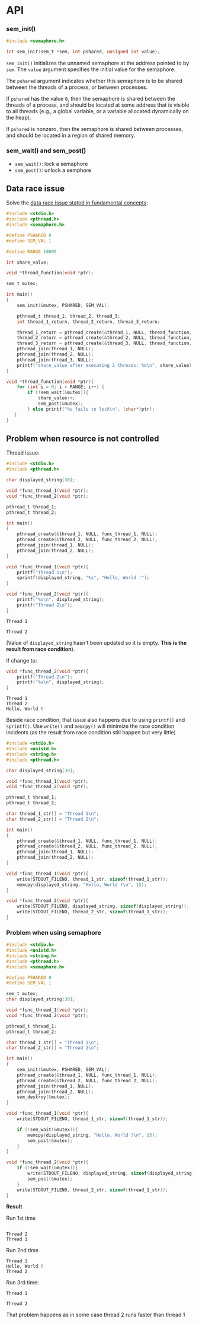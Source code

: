 # API

### sem_init()

```c
#include <semaphore.h>

int sem_init(sem_t *sem, int pshared, unsigned int value);
```

``sem_init()`` initializes the unnamed semaphore at the address pointed to by ``sem``. The ``value`` argument specifies the initial value for the semaphore.

The ``pshared`` argument indicates whether this semaphore is to be shared between the threads of a process, or between processes.

If ``pshared`` has the value ``0``, then the semaphore is shared between the threads of a process, and should be located at some address that is visible to all threads (e.g., a global variable, or a variable allocated dynamically on the heap).

If ``pshared`` is nonzero, then the semaphore is shared between processes, and should be located in a region of shared memory.

### sem_wait() and sem_post()

* ``sem_wait()``: lock a semaphore
* ``sem_post()``: unlock a semphore

## Data race issue

Solve the [data race issue stated in fundamental concepts](https://github.com/TranPhucVinh/C/tree/master/Physical%20layer/Thread#data-race):

```c
#include <stdio.h>
#include <pthread.h>
#include <semaphore.h>

#define PSHARED 0
#define SEM_VAL	1

#define RANGE 10000

int share_value;

void *thread_function(void *ptr);

sem_t mutex;

int main()
{  
    sem_init(&mutex, PSHARED, SEM_VAL);

	pthread_t thread_1, thread_2, thread_3;
	int thread_1_return, thread_2_return, thread_3_return;

	thread_1_return = pthread_create(&thread_1, NULL, thread_function, "Thread 1");
    thread_2_return = pthread_create(&thread_2, NULL, thread_function, "Thread 2");
    thread_3_return = pthread_create(&thread_3, NULL, thread_function, "Thread 3");
	pthread_join(thread_1, NULL);
    pthread_join(thread_2, NULL);
    pthread_join(thread_3, NULL);
    printf("share_value after executing 2 threads: %d\n", share_value);//30000
}

void *thread_function(void *ptr){
	for (int i = 0; i < RANGE; i++) {
		if (!sem_wait(&mutex)){
			share_value++;
			sem_post(&mutex);
		} else printf("%s fails to lock\n", (char*)ptr);
   }   
}
```

## Problem when resource is not controlled

Thread issue:

```c
#include <stdio.h>
#include <pthread.h>

char displayed_string[30];

void *func_thread_1(void *ptr);
void *func_thread_2(void *ptr);

pthread_t thread_1;
pthread_t thread_2;

int main()
{
	pthread_create(&thread_1, NULL, func_thread_1, NULL);
	pthread_create(&thread_2, NULL, func_thread_2, NULL);
	pthread_join(thread_1, NULL);
	pthread_join(thread_2, NULL);
}

void *func_thread_1(void *ptr){
	printf("Thread 1\n");
	sprintf(displayed_string, "%s", "Hello, World !");	
}

void *func_thread_2(void *ptr){
	printf("%s\n", displayed_string);
	printf("Thread 2\n");
}
```

```
Thread 1

Thread 2
```

(Value of ``displayed_string`` hasn't been updated so it is empty. **This is the result from race condition**).

If change to:

```c
void *func_thread_2(void *ptr){	
	printf("Thread 2\n");
	printf("%s\n", displayed_string);
}
```

```
Thread 1
Thread 2
Hello, World !
```

Beside race condition, that issue also happens due to using ``printf()`` and ``sprintf()``. Use ``write()`` and ``memcpy()`` will minimize the race condition incidents (as the result from race condition still happen but very little)

```c
#include <stdio.h>
#include <unistd.h>
#include <string.h>
#include <pthread.h>

char displayed_string[30];

void *func_thread_1(void *ptr);
void *func_thread_2(void *ptr);

pthread_t thread_1;
pthread_t thread_2;

char thread_1_str[] = "Thread 1\n";
char thread_2_str[] = "Thread 2\n";

int main()
{
	pthread_create(&thread_1, NULL, func_thread_1, NULL);
	pthread_create(&thread_2, NULL, func_thread_2, NULL);
	pthread_join(thread_1, NULL);
	pthread_join(thread_2, NULL);
}

void *func_thread_1(void *ptr){
	write(STDOUT_FILENO, thread_1_str, sizeof(thread_1_str));
	memcpy(displayed_string, "Hello, World !\n", 15);
}

void *func_thread_2(void *ptr){
	write(STDOUT_FILENO, displayed_string, sizeof(displayed_string));
	write(STDOUT_FILENO, thread_2_str, sizeof(thread_1_str));
}
```

### Problem when using semaphore

```c
#include <stdio.h>
#include <unistd.h>
#include <string.h>
#include <pthread.h>
#include <semaphore.h>

#define PSHARED 0
#define SEM_VAL	1

sem_t mutex;
char displayed_string[30];

void *func_thread_1(void *ptr);
void *func_thread_2(void *ptr);

pthread_t thread_1;
pthread_t thread_2;

char thread_1_str[] = "Thread 1\n";
char thread_2_str[] = "Thread 2\n";

int main()
{
	sem_init(&mutex, PSHARED, SEM_VAL);
	pthread_create(&thread_1, NULL, func_thread_1, NULL);
	pthread_create(&thread_2, NULL, func_thread_2, NULL);
	pthread_join(thread_1, NULL);
	pthread_join(thread_2, NULL);
	sem_destroy(&mutex);
}

void *func_thread_1(void *ptr){
	write(STDOUT_FILENO, thread_1_str, sizeof(thread_1_str));

	if (!sem_wait(&mutex)){
		memcpy(displayed_string, "Hello, World !\n", 15);
		sem_post(&mutex);
	}
}

void *func_thread_2(void *ptr){
	if (!sem_wait(&mutex)){
		write(STDOUT_FILENO, displayed_string, sizeof(displayed_string));
		sem_post(&mutex);
	}
	write(STDOUT_FILENO, thread_2_str, sizeof(thread_1_str));
}
```

**Result**

Run 1st time

```

Thread 2
Thread 1
```

Run 2nd time

```
Thread 1
Hello, World !
Thread 2
```

Run 3rd time:

```
Thread 1

Thread 2
```

That problem happens as in some case thread 2 runs faster than thread 1
